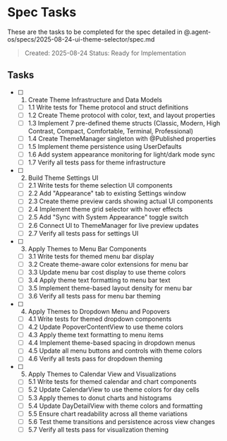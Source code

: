 # Spec Tasks

These are the tasks to be completed for the spec detailed in @.agent-os/specs/2025-08-24-ui-theme-selector/spec.md

> Created: 2025-08-24
> Status: Ready for Implementation

## Tasks

- [ ] 1. Create Theme Infrastructure and Data Models
  - [ ] 1.1 Write tests for Theme protocol and struct definitions
  - [ ] 1.2 Create Theme protocol with color, text, and layout properties
  - [ ] 1.3 Implement 7 pre-defined theme structs (Classic, Modern, High Contrast, Compact, Comfortable, Terminal, Professional)
  - [ ] 1.4 Create ThemeManager singleton with @Published properties
  - [ ] 1.5 Implement theme persistence using UserDefaults
  - [ ] 1.6 Add system appearance monitoring for light/dark mode sync
  - [ ] 1.7 Verify all tests pass for theme infrastructure

- [ ] 2. Build Theme Settings UI
  - [ ] 2.1 Write tests for theme selection UI components
  - [ ] 2.2 Add "Appearance" tab to existing Settings window
  - [ ] 2.3 Create theme preview cards showing actual UI components
  - [ ] 2.4 Implement theme grid selector with hover effects
  - [ ] 2.5 Add "Sync with System Appearance" toggle switch
  - [ ] 2.6 Connect UI to ThemeManager for live preview updates
  - [ ] 2.7 Verify all tests pass for settings UI

- [ ] 3. Apply Themes to Menu Bar Components
  - [ ] 3.1 Write tests for themed menu bar display
  - [ ] 3.2 Create theme-aware color extensions for menu bar
  - [ ] 3.3 Update menu bar cost display to use theme colors
  - [ ] 3.4 Apply theme text formatting to menu bar text
  - [ ] 3.5 Implement theme-based layout density for menu bar
  - [ ] 3.6 Verify all tests pass for menu bar theming

- [ ] 4. Apply Themes to Dropdown Menu and Popovers
  - [ ] 4.1 Write tests for themed dropdown components
  - [ ] 4.2 Update PopoverContentView to use theme colors
  - [ ] 4.3 Apply theme text formatting to menu items
  - [ ] 4.4 Implement theme-based spacing in dropdown menus
  - [ ] 4.5 Update all menu buttons and controls with theme colors
  - [ ] 4.6 Verify all tests pass for dropdown theming

- [ ] 5. Apply Themes to Calendar View and Visualizations
  - [ ] 5.1 Write tests for themed calendar and chart components
  - [ ] 5.2 Update CalendarView to use theme colors for day cells
  - [ ] 5.3 Apply themes to donut charts and histograms
  - [ ] 5.4 Update DayDetailView with theme colors and formatting
  - [ ] 5.5 Ensure chart readability across all theme variations
  - [ ] 5.6 Test theme transitions and persistence across view changes
  - [ ] 5.7 Verify all tests pass for visualization theming